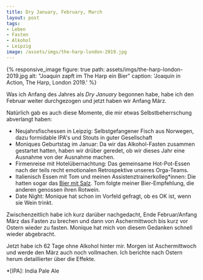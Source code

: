 ```yaml
---
title: Dry January, February, March
layout: post
tags:
- Leben
- Fasten
- Alkohol
- Leipzig
image: /assets/imgs/the-harp-london-2019.jpg
---
```

{% responsive_image figure: true 
path: assets/imgs/the-harp-london-2019.jpg
alt: "Joaquin zapft im The Harp ein Bier" 
caption: 'Joaquin in Action, The Harp, London 2019.' %}

Was ich Anfang des Jahres als *Dry January* begonnen habe,
habe ich den Februar weiter durchgezogen
und jetzt haben wir Anfang März.<!--break-->

Natürlich gab es auch diese Momente, die mir etwas Selbstbeherrschung abverlangt haben:
- Neujahrsfischessen in Leipzig: Selbstgefangener Fisch aus Norwegen,
dazu formidable IPA's und Stouts in guter Gesellschaft 
- Moniques Geburtstag im Januar: Da wir das Alkohol-Fasten zusammen gestartet hatten, 
haben wir drüber geredet, ob wir dieses Jahr eine Ausnahme von der Ausnahme machen.
- Firmenreise mit Hotelübernachtung: Das gemeinsame Hot-Pot-Essen 
nach der teils recht emotionalen Retrospektive unseres Orga-Teams.
- Italienisch Essen mit Tom und meinen Assistenztrainerkolleg*innen: 
Die hatten sogar das [Bier mit Salz](https://it.wikipedia.org/wiki/Birra_Messina#/media/File:BirraMessina2019.jpeg). Tom folgte meiner Bier-Empfehlung, 
die anderen genossen ihren Rotwein. 
- Date Night: Monique hat schon im Vorfeld gefragt, ob es OK ist, 
wenn sie Wein trinkt.

Zwischenzeitlich habe ich kurz darüber nachgedacht, 
Ende Februar/Anfang März das Fasten zu brechen
und dann von Aschermittwoch bis kurz vor Ostern wieder zu fasten.
Monique hat mich von diesem Gedanken schnell wieder abgebracht.

Jetzt habe ich 62 Tage ohne Alkohol hinter mir. 
Morgen ist Aschermittwoch und werde den März auch noch vollmachen. 
Ich berichte nach Ostern herum detaillierter über die Effekte.

*[IPA]: India Pale Ale
